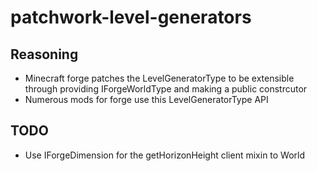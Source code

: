 # patchwork-level-generators

## Reasoning

* Minecraft forge patches the LevelGeneratorType to be extensible through providing IForgeWorldType and making a public constrcutor
* Numerous mods for forge use this LevelGeneratorType API

## TODO
* Use IForgeDimension for the getHorizonHeight client mixin to World
